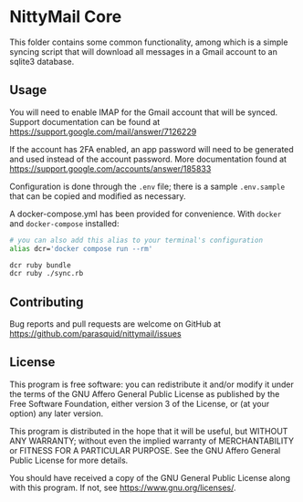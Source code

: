 # NittyMail Core

This folder contains some common functionality, among which is a simple syncing script that will download all messages in a Gmail account to an sqlite3 database.

## Usage

You will need to enable IMAP for the Gmail account that will be synced. Support documentation can be found at <https://support.google.com/mail/answer/7126229>

If the account has 2FA enabled, an app password will need to be generated and used instead of the account password. More documentation found at <https://support.google.com/accounts/answer/185833>

Configuration is done through the `.env` file; there is a sample `.env.sample` that can be copied and modified as necessary.

A docker-compose.yml has been provided for convenience. With `docker ` and `docker-compose` installed:

``` bash
# you can also add this alias to your terminal's configuration
alias dcr='docker compose run --rm'

dcr ruby bundle
dcr ruby ./sync.rb
```

## Contributing

Bug reports and pull requests are welcome on GitHub at <https://github.com/parasquid/nittymail/issues>

## License

This program is free software: you can redistribute it and/or modify
it under the terms of the GNU Affero General Public License as published by
the Free Software Foundation, either version 3 of the License, or
(at your option) any later version.

This program is distributed in the hope that it will be useful,
but WITHOUT ANY WARRANTY; without even the implied warranty of
MERCHANTABILITY or FITNESS FOR A PARTICULAR PURPOSE.  See the
GNU Affero General Public License for more details.

You should have received a copy of the GNU General Public License
along with this program.  If not, see <https://www.gnu.org/licenses/>.
